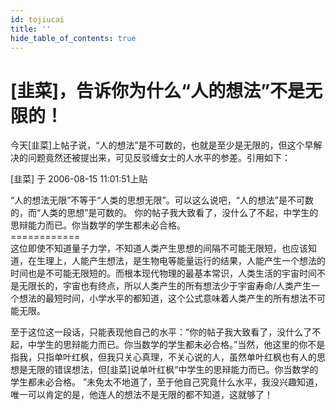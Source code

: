 ```yaml
---
id: tojiucai
title: ''
hide_table_of_contents: true
---
```


# [韭菜]，告诉你为什么“人的想法”不是无限的！

今天[韭菜]上帖子说，“人的想法”是不可数的，也就是至少是无限的，但这个早解决的问题竟然还被提出来，可见反驳缠女士的人水平的参差。引用如下： 

[韭菜] 于 2006-08-15 11:01:51上贴 

“人的想法无限”不等于“人类的思想无限”。可以这么说吧，“人的想法”是不可数的，而“人类的思想”是可数的。 你的帖子我大致看了，没什么了不起，中学生的思辩能力而已。你当数学的学生都未必合格。 <br/>
============ <br/>
这位即使不知道量子力学，不知道人类产生思想的间隔不可能无限短，也应该知道，在生理上，人能产生想法，是生物电等能量运行的结果，人能产生一个想法的时间也是不可能无限短的。而根本现代物理的最基本常识，人类生活的宇宙时间不是无限长的，宇宙也有终点，所以人类产生的所有想法少于宇宙寿命/人类产生一个想法的最短时间，小学水平的都知道，这个公式意味着人类产生的所有想法不可能无限。 

至于这位这一段话，只能表现他自己的水平：“你的帖子我大致看了，没什么了不起，中学生的思辩能力而已。你当数学的学生都未必合格。”当然，他这里的你不是指我，只指单叶红枫，但我只关心真理，不关心说的人，虽然单叶红枫也有人的思想是无限的错误想法，但[韭菜]说单叶红枫“中学生的思辩能力而已。你当数学的学生都未必合格。 ”未免太不地道了，至于他自己究竟什么水平，我没兴趣知道，唯一可以肯定的是，他连人的想法不是无限的都不知道，这就够了！
